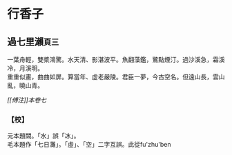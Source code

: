 # 行香子

## 過七里瀨`頁三`

一葉舟輕，雙槳鴻驚。水天清、影湛波平。魚翻藻鑑，鷺點煙汀。過沙溪急，霜溪冷，月溪明。  
重重似畫，曲曲如屏。算當年、虛老嚴陵。君臣一夢，今古空名。但遠山長，雲山亂，曉山青。

*[[傅注]]本卷七*

### 【校】

元本題闕。「水」誤「冰」。  
毛本題作「七日灘」。「虛」、「空」二字互誤。此從fu'zhu'ben